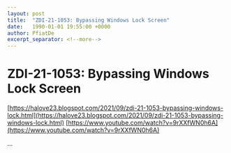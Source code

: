 ```yaml
---
layout: post
title:  "ZDI-21-1053: Bypassing Windows Lock Screen"
date:   1990-01-01 19:55:00 +0000
author: PfiatDe
excerpt_separator: <!--more-->
---
```


# ZDI-21-1053: Bypassing Windows Lock Screen
[https://halove23.blogspot.com/2021/09/zdi-21-1053-bypassing-windows-lock.html](https://halove23.blogspot.com/2021/09/zdi-21-1053-bypassing-windows-lock.html)
[https://www.youtube.com/watch?v=9rXXfWN0h6A](https://www.youtube.com/watch?v=9rXXfWN0h6A)

...
<!--more-->
